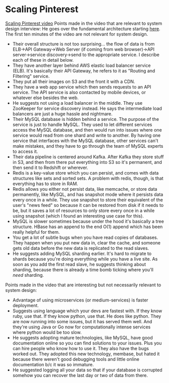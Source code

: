# Scaling Pinterest
[Scaling Pinterest video](https://www.youtube.com/watch?v=jQNCuD_hxdQ)
Points made in the video that are relevant to system design interview:
He goes over the fundamental architecture starting [here](https://youtu.be/jQNCuD_hxdQ?t=678).
The first ten minutes of the video are not relevant for system design.
* Their overall structure is not too surprising... the flow of data is from ELB->API Gateway->Web Server (if coming from
  web browser)->API server->service discovery->send to the appropriate service. I describe each of these in detail below.
* They have another layer behind AWS elastic load balancer service (ELB). It's basically their API Gateway, he refers to
  it as "Routing and Filtering" service.
* They put all their images on S3 and the front it with a CDN.
* They have a web app service which then sends requests to an API service. The API service is also contacted by mobile
  devices, or whatever else besides the web.
* He suggests not using a load balancer in the middle. They use ZooKeeper for service discovery instead. He says the
  intermediate load balancers are just a huge hassle and nightmare.
* Their MySQL database is hidden behind a service. The purpose of the service is just to handle MySQL.
  They used to let different services access the MySQL database, and then would run into issues where one service would
  read from one shard and write to another. By having one service that interfaces with the MySQL database, other services
  can't make mistakes, and they have to go through the team of MySQL experts to access it.
* Their data pipeline is centered around Kafka. After Kafka they store stuff in S3, and then from there put everything
  into S3 so it's permanent, and then send it to Redshift or wherever.
* Redis is a key-value store which you can persist, and comes with data structures like sets and sorted sets. A problem
  with redis, though, is that everything has to store in RAM.
* Redis allows you either not persist data, like memcache, or store data permanently, like MySQL, and has snapshot mode
  where it persists data every once in a while. They use snapshot to store their equivalent of the user's "news feed" so
  because it can be restored from disk if it needs to be, but it saves a lot of resources to only store every once in a
  while using snapshot (which I found an interesting use case for this).
* MySQL is slower sometimes because under the hood it's basically a tree structure. HBase has an append to the end O(1)
  append which has been really helpful for them.
* You get a lot of subtle bugs when you have read copies of databases. They happen when you put new data in, clear the cache,
  and someone gets old data before the new data is replicated to the read slaves.
* He suggests adding MySQL sharding earlier. It's hard to migrate to shards because you're doing everything while you have
  a live site. As soon as you add the first read slave, he suggests thinking about sharding, because there is already a
  time bomb ticking where you'll *need* sharding.


Points made in the video that are interesting but not necessarily relevant to system design:
* Advantage of using microservices (or medium-services) is faster deployment.
* Suggests using language which your devs are fastest with. If they know ruby, use that. If they know python, use that.
  He does like python. They are now running into some issues, but it has served them well. And they're using Java or Go
  now for computationally intense services where python would be too slow.
* He suggests adopting mature technologies, like MySQL, have good documentation online so you can find solutions to 
  your issues. Plus you can hire people who know how to use it. They also have the bugs worked out. They adopted this
  new technology, membase, but hated it because there weren't good debugging tools and little online documentation b/c
  it was so immature.
* He suggested logging all your data so that if your database is corrupted somehow you can recover the last day or two
  of data from there.
